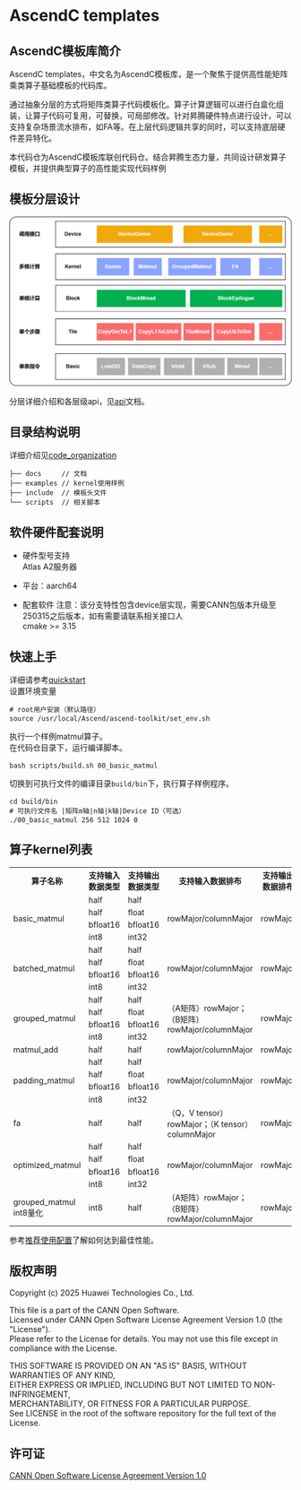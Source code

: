 # AscendC templates
## AscendC模板库简介
AscendC templates，中文名为AscendC模板库，是一个聚焦于提供高性能矩阵乘类算子基础模板的代码库。  

通过抽象分层的方式将矩阵类算子代码模板化。算子计算逻辑可以进行白盒化组装，让算子代码可复用，可替换，可局部修改。针对昇腾硬件特点进行设计，可以支持复杂场景流水排布，如FA等。在上层代码逻辑共享的同时，可以支持底层硬件差异特化。 

本代码仓为AscendC模板库联创代码仓。结合昇腾生态力量，共同设计研发算子模板，并提供典型算子的高性能实现代码样例

## 模板分层设计

![image](docs/images/api_level.png) 

分层详细介绍和各层级api，见[api](docs/api.md)文档。

## 目录结构说明
详细介绍见[code_organization](docs/code_organization.md)
``` 
├── docs     // 文档
├── examples // kernel使用样例
├── include  // 模板头文件
└── scripts  // 相关脚本
```
## 软件硬件配套说明
- 硬件型号支持  
Atlas A2服务器

- 平台：aarch64
- 配套软件
    注意：该分支特性包含device层实现，需要CANN包版本升级至250315之后版本，如有需要请联系相关接口人  
cmake >= 3.15
## 快速上手
详细请参考[quickstart](docs/quickstart.md)  
设置环境变量  
```
# root用户安装（默认路径）
source /usr/local/Ascend/ascend-toolkit/set_env.sh
```
执行一个样例matmul算子。  
在代码仓目录下，运行编译脚本。
```
bash scripts/build.sh 00_basic_matmul
```
切换到可执行文件的编译目录`build/bin`下，执行算子样例程序。
```
cd build/bin
# 可执行文件名 |矩阵m轴|n轴|k轴|Device ID（可选）
./00_basic_matmul 256 512 1024 0
```
## 算子kernel列表
<table>
    <tr>
        <th>算子名称</th>
        <th>支持输入数据类型</th>
        <th>支持输出数据类型</th>
        <th>支持输入数据排布</th>
        <th>支持输出数据排布</th>
    </tr>
    <tr>
        <td rowspan="4">basic_matmul</td>
        <td>half</td>
        <td>half</td>
        <td rowspan="4">rowMajor/columnMajor</td>
        <td rowspan="4">rowMajor</td>
    </tr>
    <tr>
        <td>half</td>
        <td>float</td>
    </tr>
    <tr>
        <td>bfloat16</td>
        <td>bfloat16</td>
    </tr>
    <tr>
        <td>int8</td>
        <td>int32</td>
    </tr>
    <tr>
        <td rowspan="4">batched_matmul</td>
        <td>half</td>
        <td>half</td>
        <td rowspan="4">rowMajor/columnMajor</td>
        <td rowspan="4">rowMajor</td>
    </tr>
    <tr>
        <td>half</td>
        <td>float</td>
    </tr>
    <tr>
        <td>bfloat16</td>
        <td>bfloat16</td>
    </tr>
    <tr>
        <td>int8</td>
        <td>int32</td>
    </tr>
    <tr>
        <td rowspan="4">grouped_matmul</td>
        <td>half</td>
        <td>half</td>
        <td rowspan="4">（A矩阵）rowMajor；（B矩阵）rowMajor/columnMajor</td>
        <td rowspan="4">rowMajor</td>
    </tr>
    <tr>
        <td>half</td>
        <td>float</td>
    </tr>
    <tr>
        <td>bfloat16</td>
        <td>bfloat16</td>
    </tr>
    <tr>
        <td>int8</td>
        <td>int32</td>
    </tr>
    <tr>
        <td>matmul_add</td>
        <td>half</td>
        <td>half</td>
        <td>rowMajor/columnMajor</td>
        <td>rowMajor</td>
    </tr>
    <tr>
        <td rowspan="4">padding_matmul</td>
        <td>half</td>
        <td>half</td>
        <td rowspan="4">rowMajor/columnMajor</td>
        <td rowspan="4">rowMajor</td>
    </tr>
    <tr>
        <td>half</td>
        <td>float</td>
    </tr>
    <tr>
        <td>bfloat16</td>
        <td>bfloat16</td>
    </tr>
    <tr>
        <td>int8</td>
        <td>int32</td>
    </tr>
    <tr>
        <td>fa</td>
        <td>half</td>
        <td>half</td>
        <td>（Q，V tensor）rowMajor；（K tensor） columnMajor</td>
        <td>rowMajor</td>
    </tr>
    <tr>
        <td rowspan="4">optimized_matmul</td>
        <td>half</td>
        <td>half</td>
        <td rowspan="4">rowMajor/columnMajor</td>
        <td rowspan="4">rowMajor</td>
    </tr>
    <tr>
        <td>half</td>
        <td>float</td>
    </tr>
    <tr>
        <td>bfloat16</td>
        <td>bfloat16</td>
    </tr>
    <tr>
        <td>int8</td>
        <td>int32</td>
    </tr>
    <tr>
        <td>grouped_matmul int8量化</td>
        <td>int8</td>
        <td>half</td>
        <td>（A矩阵）rowMajor；（B矩阵）rowMajor/columnMajor</td>
        <td>rowMajor</td>
    </tr>
</table>

参考[推荐使用配置](docs/recommended_configuration.md)了解如何达到最佳性能。

## 版权声明
Copyright (c) 2025 Huawei Technologies Co., Ltd. 

This file is a part of the CANN Open Software.  
Licensed under CANN Open Software License Agreement Version 1.0 (the "License").  
Please refer to the License for details. You may not use this file except in compliance with the License.  

THIS SOFTWARE IS PROVIDED ON AN "AS IS" BASIS, WITHOUT WARRANTIES OF ANY KIND,   
EITHER EXPRESS OR IMPLIED,
INCLUDING BUT NOT LIMITED TO NON-INFRINGEMENT,     
MERCHANTABILITY, OR FITNESS FOR A PARTICULAR   PURPOSE.  
See LICENSE in the root of the software repository for the full text of the License.

## 许可证
[CANN Open Software License Agreement Version 1.0](LICENSE)

